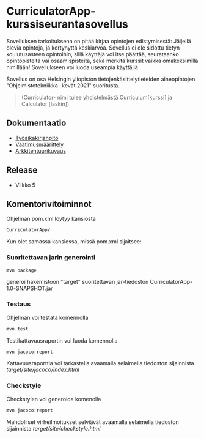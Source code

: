 # CurriculatorApp- kurssiseurantasovellus

Sovelluksen tarkoituksena on pitää kirjaa opintojen edistymisestä:
Jäljellä olevia opintoja, ja kertynyttä keskiarvoa.
Sovellus ei ole sidottu tietyn koulutusasteen opintoihin, sillä käyttäjä voi itse päättää, seurataanko
opintopisteitä vai osaamispisteitä, sekä merkitä kurssit vaikka omakeksimillä nimillään!
Sovellukseen voi luoda useampia käyttäjiä

Sovellus on osa Helsingin yliopiston tietojenkäsittelytieteiden aineopintojen "Ohjelmistotekniikka -kevät 2021" suoritusta.

>(Curriculator- nimi tulee yhdistelmästä Curriculum[kurssi] ja Calculator [laskin])

## Dokumentaatio

 - [Työaikakirjanpito](https://github.com/nothros/ot-harjoitustyo/blob/master/CurriculatorApp/dokumentaatio/tyoaika.md)
 - [Vaatimusmäärittely](https://github.com/nothros/ot-harjoitustyo/blob/master/CurriculatorApp/dokumentaatio/vaatimusmaarittely.md)
 - [Arkkitehtuurikuvaus](https://github.com/nothros/ot-harjoitustyo/blob/master/CurriculatorApp/dokumentaatio/arkkitehtuuri.md)

## Release
 - Viikko 5


## Komentorivitoiminnot
Ohjelman pom.xml löytyy kansiosta  
```sh
CurriculatorApp/
```
Kun olet samassa kansiossa, missä pom.xml sijaitsee:
### Suoritettavan jarin generointi
```sh
mvn package
```
generoi hakemistoon "target" suoritettavan jar-tiedoston CurriculatorApp-1.0-SNAPSHOT.jar
### Testaus
Ohjelman voi testata komennolla
```sh
mvn test
```
Testikattavuusraportin voi luoda komennolla
```sh
mvn jacoco:report
```
Kattavuusraporttia voi tarkastella avaamalla selaimella tiedoston sijainnista *target/site/jacoco/index.html*


### Checkstyle
Checkstylen voi generoida komenolla 
```sh
mvn jacoco:report
```
Mahdolliset virheilmoitukset selviävät avaamalla selaimella tiedoston sijainnista *target/site/checkstyle.html*



